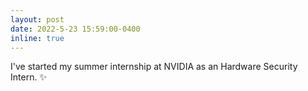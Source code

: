 ```yaml
---
layout: post
date: 2022-5-23 15:59:00-0400
inline: true
---
```


I've started my summer internship at NVIDIA as an Hardware Security Intern. :sparkles:
